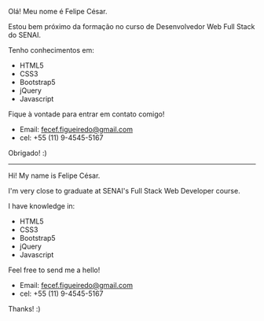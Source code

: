 Olá! Meu nome é Felipe César.

Estou bem próximo da formação no curso de Desenvolvedor Web Full Stack do SENAI.

Tenho conhecimentos em:
- HTML5
- CSS3
- Bootstrap5
- jQuery
- Javascript

Fique à vontade para entrar em contato comigo!
- Email: fecef.figueiredo@gmail.com
- cel: +55 (11) 9-4545-5167

Obrigado! :)

---------------------------------------------------------------------------------------------------------------------------

Hi! My name is Felipe César.

I'm very close to graduate at SENAI's Full Stack Web Developer course.

I have knowledge in:
- HTML5
- CSS3
- Bootstrap5
- jQuery
- Javascript

Feel free to send me a hello!
- Email: fecef.figueiredo@gmail.com
- cel: +55 (11) 9-4545-5167

Thanks! :)
